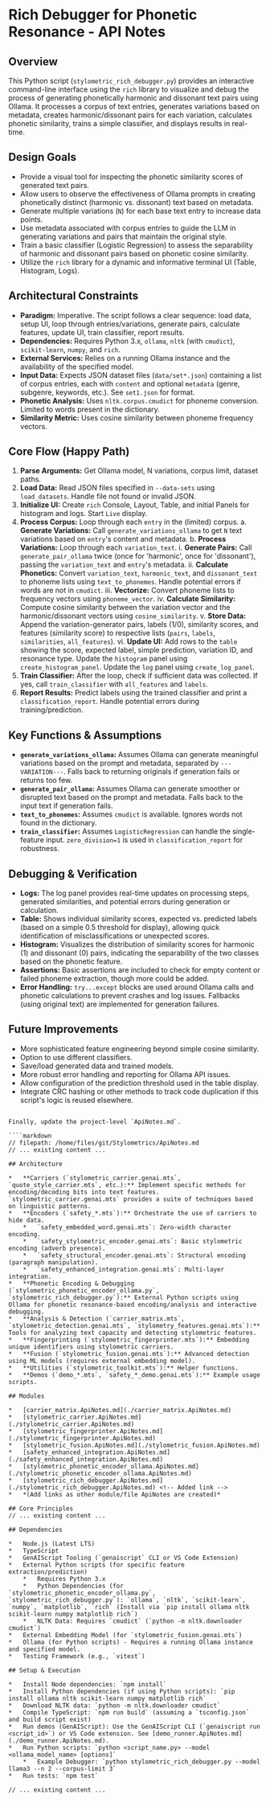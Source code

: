 # Rich Debugger for Phonetic Resonance - API Notes

## Overview

This Python script (`stylometric_rich_debugger.py`) provides an interactive command-line interface using the `rich` library to visualize and debug the process of generating phonetically harmonic and dissonant text pairs using Ollama. It processes a corpus of text entries, generates variations based on metadata, creates harmonic/dissonant pairs for each variation, calculates phonetic similarity, trains a simple classifier, and displays results in real-time.

## Design Goals

*   Provide a visual tool for inspecting the phonetic similarity scores of generated text pairs.
*   Allow users to observe the effectiveness of Ollama prompts in creating phonetically distinct (harmonic vs. dissonant) text based on metadata.
*   Generate multiple variations (`N`) for each base text entry to increase data points.
*   Use metadata associated with corpus entries to guide the LLM in generating variations and pairs that maintain the original style.
*   Train a basic classifier (Logistic Regression) to assess the separability of harmonic and dissonant pairs based on phonetic cosine similarity.
*   Utilize the `rich` library for a dynamic and informative terminal UI (Table, Histogram, Logs).

## Architectural Constraints

*   **Paradigm:** Imperative. The script follows a clear sequence: load data, setup UI, loop through entries/variations, generate pairs, calculate features, update UI, train classifier, report results.
*   **Dependencies:** Requires Python 3.x, `ollama`, `nltk` (with `cmudict`), `scikit-learn`, `numpy`, and `rich`.
*   **External Services:** Relies on a running Ollama instance and the availability of the specified model.
*   **Input Data:** Expects JSON dataset files (`data/set*.json`) containing a list of corpus entries, each with `content` and optional `metadata` (genre, subgenre, keywords, etc.). See `set1.json` for format.
*   **Phonetic Analysis:** Uses `nltk.corpus.cmudict` for phoneme conversion. Limited to words present in the dictionary.
*   **Similarity Metric:** Uses cosine similarity between phoneme frequency vectors.

## Core Flow (Happy Path)

1.  **Parse Arguments:** Get Ollama model, N variations, corpus limit, dataset paths.
2.  **Load Data:** Read JSON files specified in `--data-sets` using `load_datasets`. Handle file not found or invalid JSON.
3.  **Initialize UI:** Create `rich` Console, Layout, Table, and initial Panels for histogram and logs. Start `Live` display.
4.  **Process Corpus:** Loop through each `entry` in the (limited) corpus.
    a.  **Generate Variations:** Call `generate_variations_ollama` to get `N` text variations based on `entry`'s content and metadata.
    b.  **Process Variations:** Loop through each `variation_text`.
        i.  **Generate Pairs:** Call `generate_pair_ollama` twice (once for 'harmonic', once for 'dissonant'), passing the `variation_text` and `entry`'s metadata.
        ii. **Calculate Phonetics:** Convert `variation_text`, `harmonic_text`, and `dissonant_text` to phoneme lists using `text_to_phonemes`. Handle potential errors if words are not in `cmudict`.
        iii. **Vectorize:** Convert phoneme lists to frequency vectors using `phoneme_vector`.
        iv. **Calculate Similarity:** Compute cosine similarity between the variation vector and the harmonic/dissonant vectors using `cosine_similarity`.
        v.  **Store Data:** Append the variation-generator pairs, labels (1/0), similarity scores, and features (similarity score) to respective lists (`pairs`, `labels`, `similarities`, `all_features`).
        vi. **Update UI:** Add rows to the `table` showing the score, expected label, simple prediction, variation ID, and resonance type. Update the `histogram` panel using `create_histogram_panel`. Update the `log` panel using `create_log_panel`.
5.  **Train Classifier:** After the loop, check if sufficient data was collected. If yes, call `train_classifier` with `all_features` and `labels`.
6.  **Report Results:** Predict labels using the trained classifier and print a `classification_report`. Handle potential errors during training/prediction.

## Key Functions & Assumptions

*   **`generate_variations_ollama`:** Assumes Ollama can generate meaningful variations based on the prompt and metadata, separated by `---VARIATION---`. Falls back to returning originals if generation fails or returns too few.
*   **`generate_pair_ollama`:** Assumes Ollama can generate smoother or disrupted text based on the prompt and metadata. Falls back to the input text if generation fails.
*   **`text_to_phonemes`:** Assumes `cmudict` is available. Ignores words not found in the dictionary.
*   **`train_classifier`:** Assumes `LogisticRegression` can handle the single-feature input. `zero_division=1` is used in `classification_report` for robustness.

## Debugging & Verification

*   **Logs:** The log panel provides real-time updates on processing steps, generated similarities, and potential errors during generation or calculation.
*   **Table:** Shows individual similarity scores, expected vs. predicted labels (based on a simple 0.5 threshold for display), allowing quick identification of misclassifications or unexpected scores.
*   **Histogram:** Visualizes the distribution of similarity scores for harmonic (1) and dissonant (0) pairs, indicating the separability of the two classes based on the phonetic feature.
*   **Assertions:** Basic assertions are included to check for empty content or failed phoneme extraction, though more could be added.
*   **Error Handling:** `try...except` blocks are used around Ollama calls and phonetic calculations to prevent crashes and log issues. Fallbacks (using original text) are implemented for generation failures.

## Future Improvements

*   More sophisticated feature engineering beyond simple cosine similarity.
*   Option to use different classifiers.
*   Save/load generated data and trained models.
*   More robust error handling and reporting for Ollama API issues.
*   Allow configuration of the prediction threshold used in the table display.
*   Integrate CRC hashing or other methods to track code duplication if this script's logic is reused elsewhere.
```// filepath: /home/files/git/Stylometrics/stylometric_rich_debugger.ApiNotes.md

Finally, update the project-level `ApiNotes.md`.

````markdown
// filepath: /home/files/git/Stylometrics/ApiNotes.md
// ... existing content ...

## Architecture

*   **Carriers (`stylometric_carrier.genai.mts`, `quote_style_carrier.mts`, etc.):** Implement specific methods for encoding/decoding bits into text features. `stylometric_carrier.genai.mts` provides a suite of techniques based on linguistic patterns.
*   **Encoders (`safety_*.mts`):** Orchestrate the use of carriers to hide data.
    *   `safety_embedded_word.genai.mts`: Zero-width character encoding.
    *   `safety_stylometric_encoder.genai.mts`: Basic stylometric encoding (adverb presence).
    *   `safety_structural_encoder.genai.mts`: Structural encoding (paragraph manipulation).
    *   `safety_enhanced_integration.genai.mts`: Multi-layer integration.
*   **Phonetic Encoding & Debugging (`stylometric_phonetic_encoder_ollama.py`, `stylometric_rich_debugger.py`):** External Python scripts using Ollama for phonetic resonance-based encoding/analysis and interactive debugging.
*   **Analysis & Detection (`carrier_matrix.mts`, `stylometric_detection.genai.mts`, `stylometry_features.genai.mts`):** Tools for analyzing text capacity and detecting stylometric features.
*   **Fingerprinting (`stylometric_fingerprinter.mts`):** Embedding unique identifiers using stylometric carriers.
*   **Fusion (`stylometric_fusion.genai.mts`):** Advanced detection using ML models (requires external embedding model).
*   **Utilities (`stylometric_toolkit.mts`):** Helper functions.
*   **Demos (`demo_*.mts`, `safety_*_demo.genai.mts`):** Example usage scripts.

## Modules

*   [carrier_matrix.ApiNotes.md](./carrier_matrix.ApiNotes.md)
*   [stylometric_carrier.ApiNotes.md](./stylometric_carrier.ApiNotes.md)
*   [stylometric_fingerprinter.ApiNotes.md](./stylometric_fingerprinter.ApiNotes.md)
*   [stylometric_fusion.ApiNotes.md](./stylometric_fusion.ApiNotes.md)
*   [safety_enhanced_integration.ApiNotes.md](./safety_enhanced_integration.ApiNotes.md)
*   [stylometric_phonetic_encoder_ollama.ApiNotes.md](./stylometric_phonetic_encoder_ollama.ApiNotes.md)
*   [stylometric_rich_debugger.ApiNotes.md](./stylometric_rich_debugger.ApiNotes.md) <!-- Added link -->
*   *(Add links as other module/file ApiNotes are created)*

## Core Principles
// ... existing content ...

## Dependencies

*   Node.js (Latest LTS)
*   TypeScript
*   GenAIScript Tooling (`genaiscript` CLI or VS Code Extension)
*   External Python scripts (for specific feature extraction/prediction)
    *   Requires Python 3.x
    *   Python Dependencies (for `stylometric_phonetic_encoder_ollama.py`, `stylometric_rich_debugger.py`): `ollama`, `nltk`, `scikit-learn`, `numpy`, `matplotlib`, `rich` (Install via `pip install ollama nltk scikit-learn numpy matplotlib rich`)
    *   NLTK Data: Requires `cmudict` (`python -m nltk.downloader cmudict`)
*   External Embedding Model (for `stylometric_fusion.genai.mts`)
*   Ollama (for Python scripts) - Requires a running Ollama instance and specified model.
*   Testing Framework (e.g., `vitest`)

## Setup & Execution

*   Install Node dependencies: `npm install`
*   Install Python dependencies (if using Python scripts): `pip install ollama nltk scikit-learn numpy matplotlib rich`
*   Download NLTK data: `python -m nltk.downloader cmudict`
*   Compile TypeScript: `npm run build` (assuming a `tsconfig.json` and build script exist)
*   Run demos (GenAIScript): Use the GenAIScript CLI (`genaiscript run <script_id>`) or VS Code extension. See [demo_runner.ApiNotes.md](./demo_runner.ApiNotes.md).
*   Run Python scripts: `python <script_name.py> --model <ollama_model_name> [options]`
    *   Example Debugger: `python stylometric_rich_debugger.py --model llama3 --n 2 --corpus-limit 3`
*   Run tests: `npm test`

// ... existing content ...